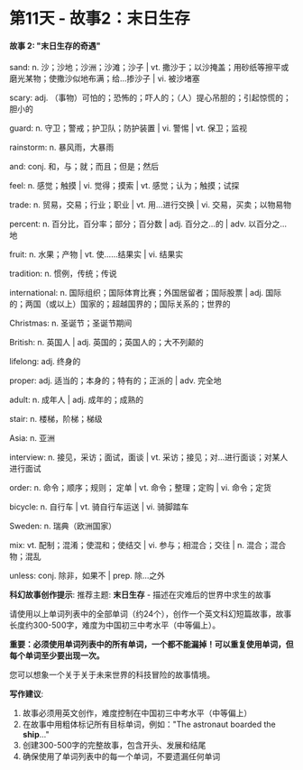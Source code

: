# 第11天 - 故事2：末日生存

#### 故事 2: "末日生存的奇遇"

sand: n. 沙；沙地；沙洲；沙滩；沙子 | vt. 撒沙于；以沙掩盖；用砂纸等擦平或磨光某物；使撒沙似地布满；给…掺沙子 | vi. 被沙堵塞

scary: adj. （事物）可怕的；恐怖的；吓人的；（人）提心吊胆的；引起惊慌的；胆小的

guard: n. 守卫；警戒；护卫队；防护装置 | vi. 警惕 | vt. 保卫；监视

rainstorm: n. 暴风雨，大暴雨

and: conj. 和，与；就；而且；但是；然后

feel: n. 感觉；触摸 | vi. 觉得；摸索 | vt. 感觉；认为；触摸；试探

trade: n. 贸易，交易；行业；职业 | vt. 用…进行交换 | vi. 交易，买卖；以物易物

percent: n. 百分比，百分率；部分；百分数 | adj. 百分之…的 | adv. 以百分之…地

fruit: n. 水果；产物 | vt. 使……结果实 | vi. 结果实

tradition: n. 惯例，传统；传说

international: n. 国际组织；国际体育比赛；外国居留者；国际股票 | adj. 国际的；两国（或以上）国家的；超越国界的；国际关系的；世界的

Christmas: n. 圣诞节；圣诞节期间

British: n. 英国人 | adj. 英国的；英国人的；大不列颠的

lifelong: adj. 终身的

proper: adj. 适当的；本身的；特有的；正派的 | adv. 完全地

adult: n. 成年人 | adj. 成年的；成熟的

stair: n. 楼梯，阶梯；梯级

Asia: n. 亚洲

interview: n. 接见，采访；面试，面谈 | vt. 采访；接见；对…进行面谈；对某人进行面试

order: n. 命令；顺序；规则； 定单 | vt. 命令；整理；定购 | vi. 命令；定货

bicycle: n. 自行车 | vt. 骑自行车运送 | vi. 骑脚踏车

Sweden: n. 瑞典（欧洲国家）

mix: vt. 配制；混淆；使混和；使结交 | vi. 参与；相混合；交往 | n. 混合；混合物；混乱

unless: conj. 除非，如果不 | prep. 除…之外

**科幻故事创作提示**:
推荐主题: **末日生存** - 描述在灾难后的世界中求生的故事

请使用以上单词列表中的全部单词（约24个），创作一个英文科幻短篇故事，故事长度约300-500字，难度为中国初三中考水平（中等偏上）。

**重要：必须使用单词列表中的所有单词，一个都不能漏掉！可以重复使用单词，但每个单词至少要出现一次。**

您可以想象一个关于关于未来世界的科技冒险的故事情境。

**写作建议**: 
1. 故事必须用英文创作，难度控制在中国初三中考水平（中等偏上）
2. 在故事中用粗体标记所有目标单词，例如："The astronaut boarded the **ship**..."
3. 创建300-500字的完整故事，包含开头、发展和结尾
4. 确保使用了单词列表中的每一个单词，不要遗漏任何单词

